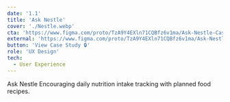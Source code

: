 ```yaml
---
date: '1.1'
title: 'Ask Nestle'
cover: './Nestle.webp'
cta: 'https://www.figma.com/proto/TzA9Y4EXln71CQBfz6v1ma/Ask-Nestle-Case-Study?page-id=0%3A1&type=design&node-id=0-2571&viewport=272%2C1266%2C0.08&t=bARBEjDvxvndoB0U-1&scaling=scale-down-width&mode=design'
external: 'https://www.figma.com/proto/TzA9Y4EXln71CQBfz6v1ma/Ask-Nestle-Case-Study?page-id=0%3A1&type=design&node-id=0-2571&viewport=272%2C1266%2C0.08&t=bARBEjDvxvndoB0U-1&scaling=scale-down-width&mode=design'
button: 'View Case Study 🔒'
role: 'UX Design'
tech:
  - User Experience
---
```


Ask Nestle Encouraging daily nutrition intake tracking with planned food recipes.

